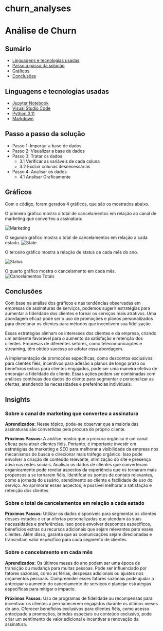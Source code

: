 # churn_analyses

# Análise de Churn 

## Sumário

* [Linguagens e tecnologias usadas](#linguagens-e-tecnologias-usadas)
* [Passo a passo da solução](#passo-a-passo-da-solução)
* [Gráficos](#gráficos)
* [Conclusões](#conclusões)

## Linguagens e tecnologias usadas

* [Jupyter Notebook](https://jupyter.org/)
* [Visual Studio Code](https://code.visualstudio.com/download)
* [Python 3.11](https://www.python.org/)
* [Markdown](https://www.markdownguide.org/)


## Passo a passo da solução

* Passo 1: Importar a base de dados
* Passo 2: Visualizar a base de dados
* Passo 3: Tratar os dados
    * 3.1 Verificar as variáveis de cada coluna
    * 3.2 Excluir colunas desnecessárias
* Passo 4: Analisar os dados
    * 4.1 Analisar Graficamente

## Gráficos 

Com o código, foram gerados 4 gráficos, que são os mostrados abaixo.

O primeiro gráfico mostra o total de cancelamentos em relação ao canal de marketing que converteu a assinatura:

![Marketing](Gráficos/marketing.png)

O segundo gráfico mostra o total de cancelamentos em relação a cada estado.
![State](Gráficos/por_estado.png)

O terceiro gráfico mostra a relação de status de cada mês do ano.

![Status](Gráficos/relacao_status.png)

O quarto gráfico mostra o cancelamento em cada mês.
![Cancelamentos Totais](Gráficos/total_cancelamentos.png)

## Conclusões

Com base na análise dos gráficos e nas tendências observadas em empresas de assinaturas de serviços, podemos sugerir estratégias para aumentar a fidelidade dos clientes e tornar os serviços mais atrativos. Uma abordagem eficaz pode ser o uso de promoções e planos personalizados para direcionar os clientes para métodos que incentivem sua fidelização.

Essas estratégias alinham os interesses dos clientes e da empresa, criando um ambiente favorável para o aumento da satisfação e retenção dos clientes. Empresas de diferentes setores, como telecomunicações e streaming, têm obtido sucesso ao adotar essa abordagem.

A implementação de promoções específicas, como descontos exclusivos para clientes fiéis, incentivos para adesão a planos de longo prazo ou benefícios extras para clientes engajados, pode ser uma maneira efetiva de encorajar a fidelidade do cliente. Essas ações podem ser combinadas com análises contínuas dos dados do cliente para segmentar e personalizar as ofertas, atendendo às necessidades e preferências individuais.

## Insights

### <b> Sobre o canal de marketing que converteu a assinatura </b>

**Aprendizados:** Nesse tópico, pode-se observar que a maioria das assinaturas são convertidas pela procura do próprio cliente.

**Próximos Passos:** A análise mostra que a procura orgânica é um canal eficaz para atrair clientes fiéis. Portanto, é importante investir em estratégias de marketing e SEO para melhorar a visibilidade da empresa nos mecanismos de busca e direcionar mais tráfego orgânico. Isso pode envolver a criação de conteúdo relevante, otimização do site e presença ativa nas redes sociais. Analisar os dados de clientes que converteram organicamente pode revelar aspectos da experiência que os tornaram mais propensos a se tornarem fiéis. Identifcar os pontos de contato relevantes, como a jornada do usuário, atendimento ao cliente e facilidade de uso do serviço. Ao aprimorar esses aspectos, é possível melhorar a satisfação e retenção dos clientes.

### <b> Sobre o total de cancelamentos em relação a cada estado </b>

**Próximos Passos:** Utilizar os dados disponíveis para segmentar os clientes desses estados e criar ofertas personalizadas que atendam às suas necessidades e preferências. Isso pode envolver descontos específicos, benefícios extras ou recursos adicionais que sejam relevantes para esses clientes. Além disso, garanta que as comunicações sejam direcionadas e transmitam valor específico para cada segmento de clientes. 

### <b> Sobre o cancelamento em cada mês </b>

**Aprendizados:** Os últimos meses do ano podem ser uma época de transição ou mudança para muitas pessoas. Pode ser influenciado por fatores sazonais, como as férias, despesas adicionais ou ajustes nos orçamentos pessoais. Compreender esses fatores sazonais pode ajudar a antecipar o aumento do cancelamento de serviços e planejar estratégias específicas para mitigar o impacto.

**Próximos Passos:** Uso de programas de fidelidade ou recompensas para incentivar os clientes a permanecerem engajados durante os últimos meses do ano. Oferecer benefícios exclusivos para clientes fiéis, como acesso antecipado a promoções, brindes especiais ou conteúdo exclusivo, pode criar um sentimento de valor adicional e incentivar a renovação da assinatura.




